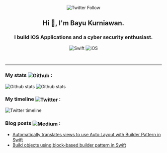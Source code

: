 <p align="center">
  <img src="https://img.shields.io/twitter/follow/overheardswift?style=social" alt="Twitter Follow">
</p>
<h2 align="center">Hi 👋, I'm Bayu Kurniawan.</h2>
<h3 align="center">I build iOS Applications and a cyber security enthusiast.</h3>   
<p align="center">
    <img src="https://img.shields.io/badge/swift-F54A2A?style=for-the-badge&logo=swift&logoColor=white" alt="Swift">
    <img src="https://img.shields.io/badge/iOS-12100E?style=for-the-badge&logo=ios&logoColor=white" alt="iOS">
</p>
<br/>
<hr/>

### My stats <img align="center" src="https://img.shields.io/github/followers/overheardswift?style=social" alt="Github"> :
<p align="left">
    <img src="https://github-readme-streak-stats.herokuapp.com/?user=overheardswift&theme=tokyonight&hide_border=false" alt="Github stats">
    <img src="https://github-readme-stats.vercel.app/api?username=overheardswift&theme=tokyonight&hide_border=false&include_all_commits=true&count_private=true" alt="Github stats">
</p>

### My timeline <img align="center" src="https://img.shields.io/badge/Twitter-%231DA1F2.svg?logo=Twitter&logoColor=white" alt="Twitter"> :
<p align="left">
    <img src="https://gtce.itsvg.in/api?username=overheardswift" alt="Twitter timeline">
</p>

### Blog posts <img align="center" src="https://img.shields.io/badge/Medium-12100E?logo=medium&logoColor=white" alt="Medium"> :

<!-- BLOG-POST-LIST:START -->
- [Automatically translates views to use Auto Layout with Builder Pattern in Swift](https://medium.com/@overheardswift/automatically-translates-views-to-use-auto-layout-with-builder-pattern-b9b61fae9b1a?source=rss-5f85a62d81fb------2)
- [Build objects using block-based builder pattern in Swift](https://medium.com/@overheardswift/build-objects-using-block-based-builder-pattern-in-swift-a8cbf641d0e6?source=rss-5f85a62d81fb------2)
<!-- BLOG-POST-LIST:END -->
